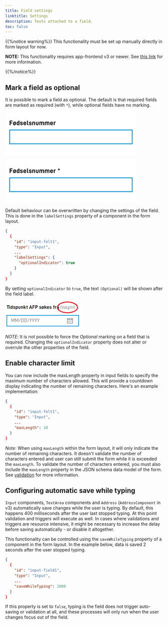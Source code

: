```yaml
---
title: Field settings
linktitle: Settings
description: Texts attached to a field.
toc: false
---
```


{{%notice warning%}}
This functionality must be set up manually directly in form layout for now.

**NOTE:** This functionality requires app-frontend v3 or newer. See [this link](/community/changelog/app-frontend/v3/breaking-changes/)
for more information.

{{%/notice%}}

## Mark a field as optional

It is possible to mark a field as optional. The default is that required fields are marked as required (with `*`), while
optional fields have no marking.

![Optional default](optional-default.png "Default optional field (no marking).")

![Required default](required.png "Default required field (marked with *).")

Default behaviour can be overwritten by changing the settings of the field. This is done in the
`labelSettings` property of a component in the form layout.

```json
{
  {
    "id": "input-felt1",
    "type": "Input",
    ...
    "labelSettings": {
      "optionalIndicator": true
    }
  }
}
```

By setting `optionalIndicator` to `true`, the text `(Optional)` will be shown after the field label.

![Optional with marking](optional.png "Optional field with marking.")

_NOTE_: It is not possible to force the _Optional_ marking on a field that is required. Changing the
`optionalIndicator` property does not alter or overrule the other properties of the field.

## Enable character limit

You can now include the maxLength property in input fields to specify the maximum number of characters allowed. This will provide a countdown display indicating the number of remaining characters. Here's an example implementation:

```json
{
  {
    "id": "input-felt1",
    "type": "Input",
    ...
    "maxLength": 10
  }
}
```
_Note_: When using `maxLength` within the form layout, it will only indicate the number of remaining characters. It doesn't validate the number of characters entered and user can still submit the form while it is exceeded the `maxLength`. 
To validate the number of characters entered, you must also include the `maxLength` property in the JSON schema data model of the form. See [validation](/altinn-studio/v8/reference/logic/validation/) for more information.

## Configuring automatic save while typing

`Input` components, `TextArea` components and `Address` (`AddressComponent` in v3) automatically save changes while the user
is typing. By default, this happens 400 milliseconds after the user last stopped typing. At this point
validation and triggers will execute as well. In cases where validations and triggers are resource intensive, it
might be necessary to increase the delay before saving automatically - or disable it altogether.

This functionality can be controlled using the `saveWhileTyping` property of a component in the form layout. In the
example below, data is saved 2 seconds after the user stopped typing.

```json {hl_lines=[6]}
{
  {
    "id": "input-field1",
    "type": "Input",
    ...
    "saveWhileTyping": 2000
  }
}
```

If this property is set to `false`, typing is the field does not trigger auto-saving or validation at all,
and these processes will only run when the user changes focus out of the field.
